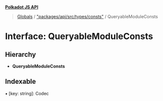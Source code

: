 **[Polkadot JS API](../README.md)**

> [Globals](../globals.md) / ["packages/api/src/types/consts"](../modules/_packages_api_src_types_consts_.md) / QueryableModuleConsts

# Interface: QueryableModuleConsts

## Hierarchy

* **QueryableModuleConsts**

## Indexable

▪ [key: string]: Codec
